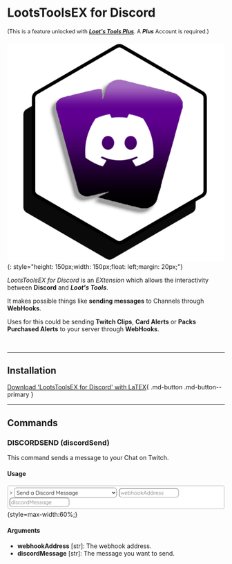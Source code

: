 # LootsToolsEX for Discord 

<sup style="font-size: 90%">(This is a feature unlocked with [***Loot's Tools Plus***](../../plus). A ***Plus*** Account is required.)</sup>

![LootsToolsEX for Discord](img/discordEX.png){: style="height: 150px;width: 150px;float: left;margin: 20px;"}

*LootsToolsEX for Discord* is an *EXtension* which allows the interactivity between **Discord** and ***Loot's Tools***.

It makes possible things like **sending messages** to Channels through **WebHooks**.

Uses for this could be sending **Twitch Clips**, **Card Alerts** or **Packs Purchased Alerts** to your server through **WebHooks**.

&nbsp;

---

## Installation

[Download 'LootsToolsEX for Discord' with LaTEX](ltex://download/discordEX){ .md-button .md-button--primary }

---

## Commands

### DISCORDSEND (discordSend)

This command sends a message to your Chat on Twitch.

#### Usage

![Usage](img/discordSendUsage.png){style=max-width:60%;}

#### Arguments

- **webhookAddress** [str]: The webhook address.
- **discordMessage** [str]: The message you want to send.
